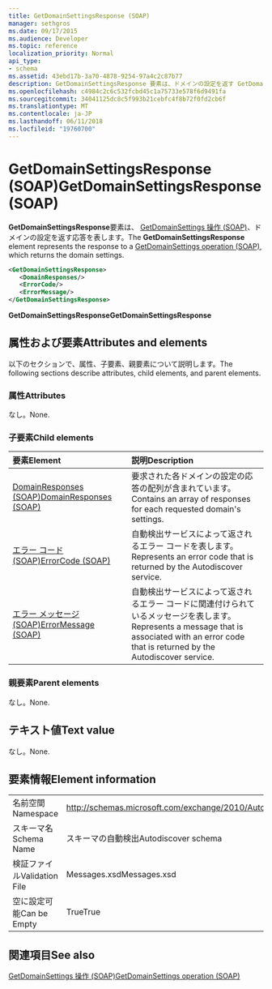 ```yaml
---
title: GetDomainSettingsResponse (SOAP)
manager: sethgros
ms.date: 09/17/2015
ms.audience: Developer
ms.topic: reference
localization_priority: Normal
api_type:
- schema
ms.assetid: 43ebd17b-3a70-4878-9254-97a4c2c87b77
description: GetDomainSettingsResponse 要素は、ドメインの設定を返す GetDomainSettings 操作 (SOAP) への応答を表します。
ms.openlocfilehash: c4984c2c6c532fcbd45c1a75733e578f6d9491fa
ms.sourcegitcommit: 34041125dc8c5f993b21cebfc4f8b72f0fd2cb6f
ms.translationtype: MT
ms.contentlocale: ja-JP
ms.lasthandoff: 06/11/2018
ms.locfileid: "19760700"
---
```

# <a name="getdomainsettingsresponse-soap"></a><span data-ttu-id="11968-103">GetDomainSettingsResponse (SOAP)</span><span class="sxs-lookup"><span data-stu-id="11968-103">GetDomainSettingsResponse (SOAP)</span></span>

<span data-ttu-id="11968-104">**GetDomainSettingsResponse**要素は、 [GetDomainSettings 操作 (SOAP)](getdomainsettings-operation-soap.md)、ドメインの設定を返す応答を表します。</span><span class="sxs-lookup"><span data-stu-id="11968-104">The **GetDomainSettingsResponse** element represents the response to a [GetDomainSettings operation (SOAP)](getdomainsettings-operation-soap.md), which returns the domain settings.</span></span>
  
```XML
<GetDomainSettingsResponse>
   <DomainResponses/>
   <ErrorCode/>
   <ErrorMessage/>
</GetDomainSettingsResponse>
```

 <span data-ttu-id="11968-105">**GetDomainSettingsResponse**</span><span class="sxs-lookup"><span data-stu-id="11968-105">**GetDomainSettingsResponse**</span></span>
## <a name="attributes-and-elements"></a><span data-ttu-id="11968-106">属性および要素</span><span class="sxs-lookup"><span data-stu-id="11968-106">Attributes and elements</span></span>

<span data-ttu-id="11968-107">以下のセクションで、属性、子要素、親要素について説明します。</span><span class="sxs-lookup"><span data-stu-id="11968-107">The following sections describe attributes, child elements, and parent elements.</span></span>
  
### <a name="attributes"></a><span data-ttu-id="11968-108">属性</span><span class="sxs-lookup"><span data-stu-id="11968-108">Attributes</span></span>

<span data-ttu-id="11968-109">なし。</span><span class="sxs-lookup"><span data-stu-id="11968-109">None.</span></span>
  
### <a name="child-elements"></a><span data-ttu-id="11968-110">子要素</span><span class="sxs-lookup"><span data-stu-id="11968-110">Child elements</span></span>

|<span data-ttu-id="11968-111">**要素**</span><span class="sxs-lookup"><span data-stu-id="11968-111">**Element**</span></span>|<span data-ttu-id="11968-112">**説明**</span><span class="sxs-lookup"><span data-stu-id="11968-112">**Description**</span></span>|
|:-----|:-----|
|[<span data-ttu-id="11968-113">DomainResponses (SOAP)</span><span class="sxs-lookup"><span data-stu-id="11968-113">DomainResponses (SOAP)</span></span>](domainresponses-soap.md) <br/> |<span data-ttu-id="11968-114">要求された各ドメインの設定の応答の配列が含まれています。</span><span class="sxs-lookup"><span data-stu-id="11968-114">Contains an array of responses for each requested domain's settings.</span></span>  <br/> |
|[<span data-ttu-id="11968-115">エラー コード (SOAP)</span><span class="sxs-lookup"><span data-stu-id="11968-115">ErrorCode (SOAP)</span></span>](errorcode-soap.md) <br/> |<span data-ttu-id="11968-116">自動検出サービスによって返されるエラー コードを表します。</span><span class="sxs-lookup"><span data-stu-id="11968-116">Represents an error code that is returned by the Autodiscover service.</span></span>  <br/> |
|[<span data-ttu-id="11968-117">エラー メッセージ (SOAP)</span><span class="sxs-lookup"><span data-stu-id="11968-117">ErrorMessage (SOAP)</span></span>](errormessage-soap.md) <br/> |<span data-ttu-id="11968-118">自動検出サービスによって返されるエラー コードに関連付けられているメッセージを表します。</span><span class="sxs-lookup"><span data-stu-id="11968-118">Represents a message that is associated with an error code that is returned by the Autodiscover service.</span></span>  <br/> |
   
### <a name="parent-elements"></a><span data-ttu-id="11968-119">親要素</span><span class="sxs-lookup"><span data-stu-id="11968-119">Parent elements</span></span>

<span data-ttu-id="11968-120">なし。</span><span class="sxs-lookup"><span data-stu-id="11968-120">None.</span></span>
  
## <a name="text-value"></a><span data-ttu-id="11968-121">テキスト値</span><span class="sxs-lookup"><span data-stu-id="11968-121">Text value</span></span>

<span data-ttu-id="11968-122">なし。</span><span class="sxs-lookup"><span data-stu-id="11968-122">None.</span></span>
  
## <a name="element-information"></a><span data-ttu-id="11968-123">要素情報</span><span class="sxs-lookup"><span data-stu-id="11968-123">Element information</span></span>

|||
|:-----|:-----|
|<span data-ttu-id="11968-124">名前空間</span><span class="sxs-lookup"><span data-stu-id="11968-124">Namespace</span></span>  <br/> |http://schemas.microsoft.com/exchange/2010/Autodiscover  <br/> |
|<span data-ttu-id="11968-125">スキーマ名</span><span class="sxs-lookup"><span data-stu-id="11968-125">Schema Name</span></span>  <br/> |<span data-ttu-id="11968-126">スキーマの自動検出</span><span class="sxs-lookup"><span data-stu-id="11968-126">Autodiscover schema</span></span>  <br/> |
|<span data-ttu-id="11968-127">検証ファイル</span><span class="sxs-lookup"><span data-stu-id="11968-127">Validation File</span></span>  <br/> |<span data-ttu-id="11968-128">Messages.xsd</span><span class="sxs-lookup"><span data-stu-id="11968-128">Messages.xsd</span></span>  <br/> |
|<span data-ttu-id="11968-129">空に設定可能</span><span class="sxs-lookup"><span data-stu-id="11968-129">Can be Empty</span></span>  <br/> |<span data-ttu-id="11968-130">True</span><span class="sxs-lookup"><span data-stu-id="11968-130">True</span></span>  <br/> |
   
## <a name="see-also"></a><span data-ttu-id="11968-131">関連項目</span><span class="sxs-lookup"><span data-stu-id="11968-131">See also</span></span>



[<span data-ttu-id="11968-132">GetDomainSettings 操作 (SOAP)</span><span class="sxs-lookup"><span data-stu-id="11968-132">GetDomainSettings operation (SOAP)</span></span>](getdomainsettings-operation-soap.md)

